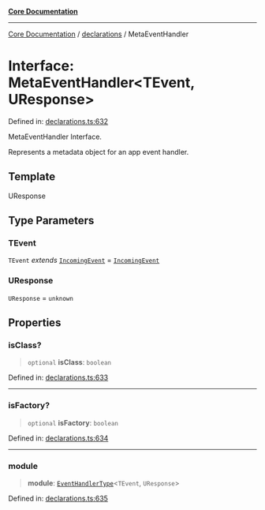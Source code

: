 [**Core Documentation**](../../README.md)

***

[Core Documentation](../../README.md) / [declarations](../README.md) / MetaEventHandler

# Interface: MetaEventHandler\<TEvent, UResponse\>

Defined in: [declarations.ts:632](https://github.com/stonemjs/core/blob/b1f29857c7f1e529739f22d486494bed3b22d2c6/src/declarations.ts#L632)

MetaEventHandler Interface.

Represents a metadata object for an app event handler.

## Template

UResponse

## Type Parameters

### TEvent

`TEvent` *extends* [`IncomingEvent`](../../events/IncomingEvent/classes/IncomingEvent.md) = [`IncomingEvent`](../../events/IncomingEvent/classes/IncomingEvent.md)

### UResponse

`UResponse` = `unknown`

## Properties

### isClass?

> `optional` **isClass**: `boolean`

Defined in: [declarations.ts:633](https://github.com/stonemjs/core/blob/b1f29857c7f1e529739f22d486494bed3b22d2c6/src/declarations.ts#L633)

***

### isFactory?

> `optional` **isFactory**: `boolean`

Defined in: [declarations.ts:634](https://github.com/stonemjs/core/blob/b1f29857c7f1e529739f22d486494bed3b22d2c6/src/declarations.ts#L634)

***

### module

> **module**: [`EventHandlerType`](../type-aliases/EventHandlerType.md)\<`TEvent`, `UResponse`\>

Defined in: [declarations.ts:635](https://github.com/stonemjs/core/blob/b1f29857c7f1e529739f22d486494bed3b22d2c6/src/declarations.ts#L635)
